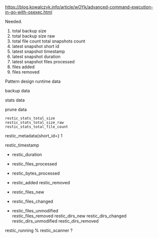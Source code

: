 https://blog.kowalczyk.info/article/wOYk/advanced-command-execution-in-go-with-osexec.html

Needed.

1. total backup size
2. total backup size raw
3. total file count
    total snapshots count
4. latest snapshot short id
5. latest snapshot timestamp
6. latest snapshot duration
7. latest snapshot files processed
7. files added
8. files removed 

Pattern design
runtime data

backup data

stats data

prune data


    restic_stats_total_size
    restic_stats_total_size_raw
    restic_stats_total_file_count

restic_metadata{short_id=} 1

restic_timestamp
- restic_duration
- restic_files_processed
- restic_bytes_processed

- restic_added
    restic_removed

- restic_files_new
- restic_files_changed
- restic_files_unmodified  
   restic_files_removed
restic_dirs_new
restic_dirs_changed
restic_dirs_unmodified
    restic_dirs_removed

restic_running %
restic_scanner ?
